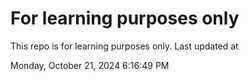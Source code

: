 # For learning purposes only
This repo is for learning purposes only.
Last updated at

Monday, October 21, 2024 6:16:49 PM

